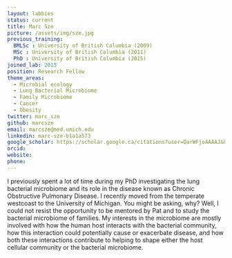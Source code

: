 ```yaml
---
layout: labbies
status: current
title: Marc Sze
picture: /assets/img/sze.jpg
previous_training:
  BMLSc : University of British Columbia (2009)
  MSc : University of British Columbia (2011)
  PhD : University of British Columbia (2015)
joined_lab: 2015
position: Research Fellow
theme_areas:
  - Microbial ecology
  - Lung Bacterial Microbiome
  - Family Microbiome
  - Cancer
  - Obesity
twitter: marc_sze
github: marcsze
email: marcsze@med.umich.edu
linkedin: marc-sze-b1a1a573
google_scholar: https://scholar.google.ca/citations?user=QarWFjoAAAAJ&hl=en
orcid:
website:
phone:
---
```

I previously spent a lot of time during my PhD investigating the lung bacterial microbiome and its role in the disease known as Chronic Obstructive Pulmonary Disease. I recently moved from the temperate westcoast to the University of Michigan.  You might be asking, why? Well, I could not resist the opportunity to be mentored by Pat and to study the bacterial microbiome of families. My interests in the microbiome are mostly involved with how the human host interacts with the bacterial community, how this interaction could potentially cause or exacerbate disease, and how both these interactions contribute to helping to shape either the host cellular community or the bacterial microbiome.   
